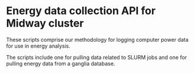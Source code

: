 # Energy data collection API for Midway cluster

These scripts comprise our methodology for logging computer power data for use in energy analysis.

The scripts include one for pulling data related to SLURM jobs and one for pulling energy data from a ganglia database.
